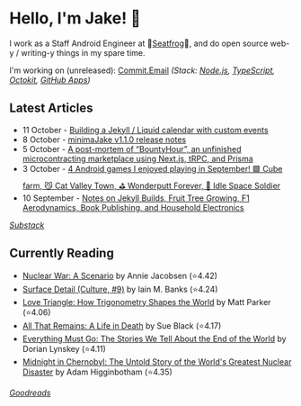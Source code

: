   # Hello, I'm Jake! 👋

I work as a Staff Android Engineer at 🐸[Seatfrog](https://seatfrog.com/)🐸, and do open source web-y / writing-y things in my spare time. 

I'm working on (unreleased): [Commit.Email](https://commit.email) *(Stack: [Node.js](https://nodejs.org/en), [TypeScript](https://www.typescriptlang.org/), [Octokit](https://github.com/octokit/octokit.js), [GitHub Apps](https://github.com/marketplace?type=apps))*

## Latest Articles
<!-- feed start -->
- 11 October - [Building a Jekyll / Liquid calendar with custom events](https://blog.jakelee.co.uk/jekyll-calendar-custom-events/)
- 8 October - [minimaJake v1.1.0 release notes](https://minima.jakelee.co.uk/v1.1.0/)
- 5 October - [A post-mortem of “BountyHour”, an unfinished microcontracting marketplace using Next.js, tRPC, and Prisma](https://blog.jakelee.co.uk/bountyhour-microcontracting-postmortem/)
- 3 October - [4 Android games I enjoyed playing in September! 🟩 Cube farm, 😼 Cat Valley Town, ⛳ Wonderputt Forever, 🌌 Idle Space Soldier](https://jakelee.co.uk/android-games-september-2024/)
- 10 September - [Notes on Jekyll Builds, Fruit Tree Growing, F1 Aerodynamics, Book Publishing, and Household Electronics](https://jakelee.co.uk/notes-on-jekyll-gardening-f1-etc/)
<!-- feed end -->
*[Substack](https://jakeweeklee.substack.com)*

## Currently Reading
<!-- GOODREADS-LIST:START -->
- [Nuclear War: A Scenario](https://www.goodreads.com/review/show/6934103639?utm_medium=api&utm_source=rss) by Annie Jacobsen (⭐️4.42)
- [Surface Detail (Culture, #9)](https://www.goodreads.com/review/show/6808967965?utm_medium=api&utm_source=rss) by Iain M. Banks (⭐️4.24)
- [Love Triangle: How Trigonometry Shapes the World](https://www.goodreads.com/review/show/6906747462?utm_medium=api&utm_source=rss) by Matt    Parker (⭐️4.06)
- [All That Remains: A Life in Death](https://www.goodreads.com/review/show/5843567693?utm_medium=api&utm_source=rss) by Sue Black (⭐️4.17)
- [Everything Must Go: The Stories We Tell About the End of the World](https://www.goodreads.com/review/show/6736777927?utm_medium=api&utm_source=rss) by Dorian Lynskey (⭐️4.11)
- [Midnight in Chernobyl: The Untold Story of the World's Greatest Nuclear Disaster](https://www.goodreads.com/review/show/6420262350?utm_medium=api&utm_source=rss) by Adam Higginbotham (⭐️4.35)
<!-- GOODREADS-LIST:END -->
*[Goodreads](https://goodreads.com/jakesteam)*
